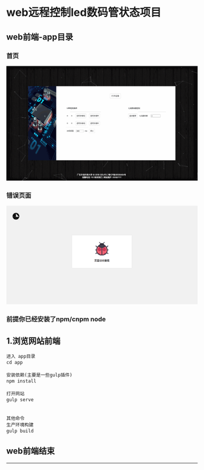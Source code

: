 # web远程控制led数码管状态项目

## web前端-app目录
### 首页
![index.gif](https://github.com/zhuozenghua/webTelecontrolBottom/blob/master/view/index.gif)

### 错误页面
![error.png](https://github.com/zhuozenghua/webTelecontrolBottom/blob/master/view/error.png)

### 前提你已经安装了npm/cnpm node


## 1.浏览网站前端

```
进入 app目录
cd app

安装依赖(主要是一些gulp插件)
npm install 

打开网站
gulp serve


其他命令
生产环境构建
gulp build

```


## web前端结束

---
